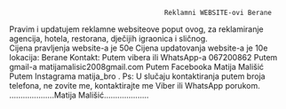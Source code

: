                                            Reklamni WEBSITE-ovi Berane
Pravim i updatujem reklamne websiteove poput ovog, za reklamiranje agencija, hotela, restorana, dječijih igraonica i sličnog. </br>
Cijena pravljenja website-a je 50e
Cijena updatovanja website-a je 10e
lokacija: Berane
Kontakt:
Putem vibera ili WhatsApp-a 067200862
Putem gmail-a matijamalisic2008gmail.com
Putem Facebooka Matija Mališić
Putem Instagrama matija_bro
.
Ps: U slučaju kontaktiranja putem broja telefona, ne zovite me, kontaktirajte me Viber ili WhatsApp porukom.
....................Matija Mališić....................
